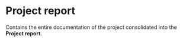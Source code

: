 # Project report

Contains the entire documentation of the project consolidated into the **Project report**.
